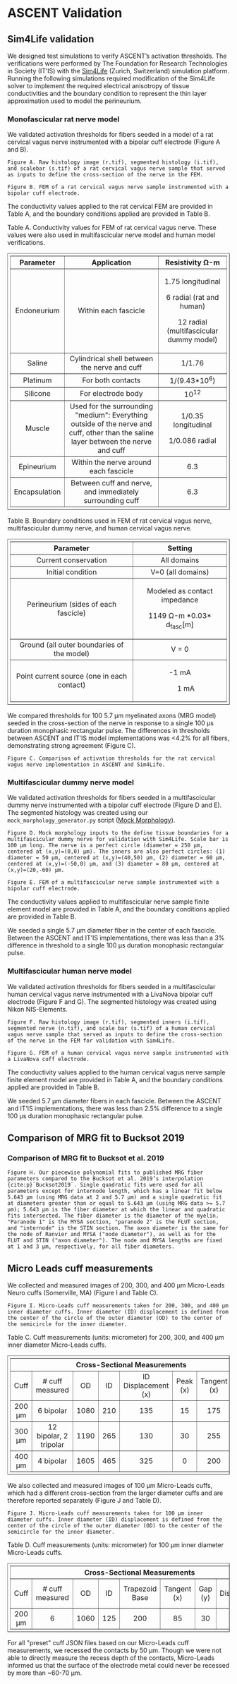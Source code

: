 # ASCENT Validation

## Sim4Life validation

We designed test simulations to verify ASCENT’s activation thresholds.
The verifications were performed by The Foundation for Research
Technologies in Society (IT’IS) with the
[Sim4Life](https://zmt.swiss/sim4life/)
(Zurich, Switzerland) simulation platform. Running the following
simulations required modification of the Sim4Life solver to implement
the required electrical anisotropy of tissue conductivities and the
boundary condition to represent the thin layer approximation used to
model the perineurium.

### Monofascicular rat nerve model

We validated activation thresholds for fibers seeded in a model of a rat
cervical vagus nerve instrumented with a bipolar cuff electrode (Figure A and B).

```{figure} uploads/c4e1209883229cff32a21cdf0999e0de/Picture2_CrossSection1.jpg
Figure A. Raw histology image (r.tif), segmented histology (i.tif), and scalebar (s.tif) of a rat cervical vagus nerve sample that served as inputs to define the cross-section of the nerve in the FEM.
```
```{figure} uploads/e276681caea4240d2ef5d78de21ab87c/Picture3_Cuff1.jpg
Figure B. FEM of a rat cervical vagus nerve sample instrumented with a bipolar cuff electrode.
```
The conductivity values applied to the rat cervical FEM are provided in
Table A, and the boundary conditions applied are provided in
Table B.

Table A. Conductivity values for FEM of rat cervical vagus nerve. These values
were also used in multifascicular nerve model and human model
verifications.

<table border="1" style="padding:5px">
<thead>
<tr class="header">
<th><strong>Parameter</strong></th>
<th><strong>Application</strong></th>
<th><strong>Resistivity</strong> Ω-m</th>
</tr>
</thead>
<tbody>
<tr class="odd">
<td align="center"style="vertical-align:middle" >Endoneurium</td>
<td align="center"style="vertical-align:middle" >Within each fascicle</td>
<td align="center"style="vertical-align:middle" ><p>1.75 longitudinal</p>
<p>6 radial (rat and human)</p>
<p>12 radial (multifascicular dummy model)</p></td>
</tr>
<tr class="even">
<td align="center"style="vertical-align:middle" >Saline</td>
<td align="center"style="vertical-align:middle" >Cylindrical shell between the nerve and cuff</td>
<td align="center"style="vertical-align:middle" >1/1.76</td>
</tr>
<tr class="odd">
<td align="center"style="vertical-align:middle" >Platinum</td>
<td align="center"style="vertical-align:middle" >For both contacts</td>
<td align="center"style="vertical-align:middle" >1/(9.43*10<sup>6</sup>)</td>
</tr>
<tr class="even">
<td align="center"style="vertical-align:middle" >Silicone</td>
<td align="center"style="vertical-align:middle" >For electrode body</td>
<td align="center"style="vertical-align:middle" >10<sup>12</sup></td>
</tr>
<tr class="odd">
<td align="center"style="vertical-align:middle" >Muscle</td>
<td align="center"style="vertical-align:middle" >Used for the surrounding "medium": Everything outside of the nerve and cuff, other than the saline layer between the nerve and cuff</td>
<td align="center"style="vertical-align:middle" ><p>1/0.35 longitudinal</p>
<p>1/0.086 radial</p></td>
</tr>
<tr class="even">
<td align="center"style="vertical-align:middle" >Epineurium</td>
<td align="center"style="vertical-align:middle" >Within the nerve around each fascicle</td>
<td align="center"style="vertical-align:middle" >6.3</td>
</tr>
<tr class="odd">
<td align="center"style="vertical-align:middle" >Encapsulation</td>
<td align="center"style="vertical-align:middle" >Between cuff and nerve, and immediately surrounding cuff</td>
<td align="center"style="vertical-align:middle" >6.3</td>
</tr>
</tbody>
</table>

Table B. Boundary conditions used in FEM of rat cervical vagus nerve,
multifascicular dummy nerve, and human cervical vagus nerve.

<table border="1" style="padding:5px">
<thead>
<tr class="header">
<th><strong>Parameter</strong></th>
<th><strong>Setting</strong></th>
</tr>
</thead>
<tbody>
<tr class="odd">
<td align="center"style="vertical-align:middle" >Current conservation</td>
<td align="center"style="vertical-align:middle" >All domains</td>
</tr>
<tr class="even">
<td align="center"style="vertical-align:middle" >Initial condition</td>
<td align="center"style="vertical-align:middle" >V=0 (all domains)</td>
</tr>
<tr class="odd">
<td align="center"style="vertical-align:middle" >Perineurium (sides of each fascicle)</td>
<td align="center"style="vertical-align:middle" ><p>Modeled as contact impedance</p>
<p>1149 Ω-m *0.03* d<sub>fasc</sub>[m]</p></td>
</tr>
<tr class="even">
<td align="center"style="vertical-align:middle" >Ground (all outer boundaries of the model)</td>
<td align="center"style="vertical-align:middle" >V = 0</td>
</tr>
<tr class="odd">
<td align="center"style="vertical-align:middle" >Point current source (one in each contact)</td>
<td align="center"style="vertical-align:middle" ><p>-1 mA</p>
<ul>
<p>1 mA</p></td>
</ul></td>
</tr>
</tbody>
</table>

We compared thresholds for 100 5.7 µm myelinated axons (MRG model)
seeded in the cross-section of the nerve in response to a single 100 µs
duration monophasic rectangular pulse. The differences in thresholds
between ASCENT and IT’IS model implementations was \<4.2% for all
fibers, demonstrating strong agreement (Figure C).

```{figure} uploads/3209b7b1f369a70a973385b635c801c9/Picture4.jpg
Figure C. Comparison of activation thresholds for the rat cervical vagus nerve implementation in ASCENT and Sim4Life.
```

### Multifascicular dummy nerve model

We validated activation thresholds for fibers seeded in a
multifascicular dummy nerve instrumented with a bipolar cuff electrode
(Figure D and E). The segmented histology was created using
our `mock_morphology_generator.py` script ([Mock Morphology](MockSample)).

```{figure} uploads/2869942c6f0a8197e76ff97b8ad0133b/Picture5.jpg
Figure D. Mock morphology inputs to the define tissue boundaries for a multifascicular dummy nerve for validation with Sim4Life. Scale bar is 100 µm long. The nerve is a perfect circle (diameter = 250 µm, centered at (x,y)=(0,0) µm). The inners are also perfect circles: (1) diameter = 50 µm, centered at (x,y)=(40,50) µm, (2) diameter = 60 µm, centered at (x,y)=(-50,0) µm, and (3) diameter = 80 µm, centered at (x,y)=(20,-60) µm.
```

```{figure} uploads/d4f2a7230a6f0faab591489c9348ed94/Picture6.jpg
Figure E. FEM of a multifascicular nerve sample instrumented with a bipolar cuff electrode.
```

The conductivity values applied to multifascicular nerve sample finite
element model are provided in Table A, and the boundary conditions
applied are provided in Table B.

We seeded a single 5.7 µm diameter fiber in the center of each fascicle.
Between the ASCENT and IT’IS implementations, there was less than a 3%
difference in threshold to a single 100 µs duration monophasic
rectangular pulse.

### Multifascicular human nerve model

We validated activation thresholds for fibers seeded in a
multifascicular human cervical vagus nerve instrumented with a LivaNova
bipolar cuff electrode (Figure F and G). The segmented
histology was created using Nikon NIS-Elements.

```{figure} uploads/67640d7375fb580ad81d634bc6a35a3e/Picture7.jpg
Figure F. Raw histology image (r.tif), segmented inners (i.tif), segmented nerve (n.tif), and scale bar (s.tif) of a human cervical vagus nerve sample that served as inputs to define the cross-section of the nerve in the FEM for validation with Sim4Life.
```

```{figure} uploads/df72ab32fc2b5f2b5376152462bdbeab/Picture8.jpg
Figure G. FEM of a human cervical vagus nerve sample instrumented with a LivaNova cuff electrode.
```

The conductivity values applied to the human cervical vagus nerve sample
finite element model are provided in Table A, and the boundary
conditions applied are provided in Table B.

We seeded 5.7 µm diameter fibers in each fascicle. Between the ASCENT
and IT’IS implementations, there was less than 2.5% difference to a
single 100 µs duration monophasic rectangular pulse.

## Comparison of MRG fit to Bucksot 2019

### Comparison of MRG fit to Bucksot et al. 2019

```{figure} uploads/f494c4342a397b94f92dacb2418b8e1e/Picture11.jpg
Figure H. Our piecewise polynomial fits to published MRG fiber parameters compared to the Bucksot et al. 2019’s interpolation {cite:p}`Bucksot2019`. Single quadratic fits were used for all parameters except for internode length, which has a linear fit below 5.643 µm (using MRG data at 2 and 5.7 µm) and a single quadratic fit at diameters greater than or equal to 5.643 µm (using MRG data >= 5.7 µm); 5.643 µm is the fiber diameter at which the linear and quadratic fits intersected. The fiber diameter is the diameter of the myelin. "Paranode 1" is the MYSA section, "paranode 2" is the FLUT section, and "internode" is the STIN section. The axon diameter is the same for the node of Ranvier and MYSA ("node diameter"), as well as for the FLUT and STIN ("axon diameter"). The node and MYSA lengths are fixed at 1 and 3 μm, respectively, for all fiber diameters.
```

## Micro Leads cuff measurements

We collected and measured images of 200, 300, and 400 µm Micro-Leads
Neuro cuffs (Somerville, MA) (Figure I and Table C).

```{figure} uploads/31a429e9458ddd4b07295fe678ea8d97/Picture17.jpg
Figure I. Micro-Leads cuff measurements taken for 200, 300, and 400 µm inner diameter cuffs. Inner diameter (ID) displacement is defined from the center of the circle of the outer diameter (OD) to the center of the semicircle for the inner diameter.
```

Table C. Cuff measurements (units: micrometer) for 200, 300, and 400 µm inner diameter Micro-Leads cuffs.

<table class="tg" border="1" style="padding:5px">
<thead>
  <tr>
    <th colspan="8" class="tg-0lax">Cross-Sectional Measurements</th>
    <th colspan="3" class="tg-0lax">Longitudinal Measurements</th>
  </tr>
</thead>
<tbody>
  <tr>
    <td align="center"style="vertical-align:middle" class="tg-0lax">Cuff</td>
    <td align="center"style="vertical-align:middle" class="tg-0lax"># cuff measured</td>
    <td align="center"style="vertical-align:middle" class="tg-0lax">OD</td>
    <td align="center"style="vertical-align:middle" class="tg-0lax">ID</td>
    <td align="center"style="vertical-align:middle" class="tg-0lax">ID Displacement (x)</td>
    <td align="center"style="vertical-align:middle" class="tg-0lax">Peak (x)</td>
    <td align="center"style="vertical-align:middle" class="tg-0lax">Tangent (x)</td>
    <td align="center"style="vertical-align:middle" class="tg-0lax">Gap (y)</td>
    <td align="center"style="vertical-align:middle" class="tg-0lax">End Insulation</td>
    <td align="center"style="vertical-align:middle" class="tg-0lax">Contact Width</td>
    <td align="center"style="vertical-align:middle" class="tg-0lax">Contact Spacing</td>
  </tr>
  <tr>
    <td align="center"style="vertical-align:middle" class="tg-0lax">200 &mu;m</td>
    <td align="center"style="vertical-align:middle" class="tg-0lax">6 bipolar</td>
    <td align="center"style="vertical-align:middle" class="tg-0lax">1080</td>
    <td align="center"style="vertical-align:middle" class="tg-0lax">210</td>
    <td align="center"style="vertical-align:middle" class="tg-0lax">135</td>
    <td align="center"style="vertical-align:middle" class="tg-0lax">15</td>
    <td align="center"style="vertical-align:middle" class="tg-0lax">175</td>
    <td align="center"style="vertical-align:middle" class="tg-0lax">30</td>
    <td align="center"style="vertical-align:middle" class="tg-0lax">295</td>
    <td align="center"style="vertical-align:middle" class="tg-0lax">590</td>
    <td align="center"style="vertical-align:middle" class="tg-0lax">305</td>
  </tr>
  <tr>
    <td align="center"style="vertical-align:middle" class="tg-0lax">300 &mu;m</td>
    <td align="center"style="vertical-align:middle" class="tg-0lax">12 bipolar, 2 tripolar</td>
    <td align="center"style="vertical-align:middle" class="tg-0lax">1190</td>
    <td align="center"style="vertical-align:middle" class="tg-0lax">265</td>
    <td align="center"style="vertical-align:middle" class="tg-0lax">130</td>
    <td align="center"style="vertical-align:middle" class="tg-0lax">30</td>
    <td align="center"style="vertical-align:middle" class="tg-0lax">255</td>
    <td align="center"style="vertical-align:middle" class="tg-0lax">40</td>
    <td align="center"style="vertical-align:middle" class="tg-0lax">415</td>
    <td align="center"style="vertical-align:middle" class="tg-0lax">680</td>
    <td align="center"style="vertical-align:middle" class="tg-0lax">390</td>
  </tr>
  <tr>
    <td align="center"style="vertical-align:middle" class="tg-0lax">400 &mu;m</td>
    <td align="center"style="vertical-align:middle" class="tg-0lax">4 bipolar</td>
    <td align="center"style="vertical-align:middle" class="tg-0lax">1605</td>
    <td align="center"style="vertical-align:middle" class="tg-0lax">465</td>
    <td align="center"style="vertical-align:middle" class="tg-0lax">325</td>
    <td align="center"style="vertical-align:middle" class="tg-0lax">0</td>
    <td align="center"style="vertical-align:middle" class="tg-0lax">200</td>
    <td align="center"style="vertical-align:middle" class="tg-0lax">35</td>
    <td align="center"style="vertical-align:middle" class="tg-0lax">535</td>
    <td align="center"style="vertical-align:middle" class="tg-0lax">745</td>
    <td align="center"style="vertical-align:middle" class="tg-0lax">475</td>
  </tr>
</tbody>
</table>

We also collected and measured images of 100 µm Micro-Leads cuffs, which
had a different cross-section from the larger diameter cuffs and are
therefore reported separately (Figure J and Table D).

```{figure} uploads/747bd48c061bdcb72a15ec008a31009c/Picture18.jpg
Figure J. Micro-Leads cuff measurements taken for 100 µm inner diameter cuffs. Inner diameter (ID) displacement is defined from the center of the circle of the outer diameter (OD) to the center of the semicircle for the inner diameter.
```

Table D. Cuff measurements (units: micrometer) for 100 µm inner diameter Micro-Leads cuffs.

<table class="tg" border="1" style="padding:5px">
<thead>
  <tr>
    <th colspan="8" class="tg-0lax">Cross-Sectional Measurements</th>
    <th colspan="3" class="tg-0lax">Longitudinal Measurements</th>
  </tr>
</thead>
<tbody>
  <tr>
    <td align="center"style="vertical-align:middle" class="tg-0lax">Cuff</td>
    <td align="center"style="vertical-align:middle" class="tg-0lax"># cuff measured</td>
    <td align="center"style="vertical-align:middle" class="tg-0lax">OD</td>
    <td align="center"style="vertical-align:middle" class="tg-0lax">ID</td>
    <td align="center"style="vertical-align:middle" class="tg-0lax">Trapezoid Base</td>
    <td align="center"style="vertical-align:middle" class="tg-0lax">Tangent (x)</td>
    <td align="center"style="vertical-align:middle" class="tg-0lax">Gap (y)</td>
    <td align="center"style="vertical-align:middle" class="tg-0lax">ID Displacement (x)</td>
    <td align="center"style="vertical-align:middle" class="tg-0lax">End Insulation</td>
    <td align="center"style="vertical-align:middle" class="tg-0lax">Contact Width</td>
    <td align="center"style="vertical-align:middle" class="tg-0lax">Contact Spacing</td>
  </tr>
  <tr>
    <td align="center"style="vertical-align:middle" class="tg-0lax">200 &mu;m</td>
    <td align="center"style="vertical-align:middle" class="tg-0lax">6</td>
    <td align="center"style="vertical-align:middle" class="tg-0lax">1060</td>
    <td align="center"style="vertical-align:middle" class="tg-0lax">125</td>
    <td align="center"style="vertical-align:middle" class="tg-0lax">200</td>
    <td align="center"style="vertical-align:middle" class="tg-0lax">85</td>
    <td align="center"style="vertical-align:middle" class="tg-0lax">30</td>
    <td align="center"style="vertical-align:middle" class="tg-0lax">210</td>
    <td align="center"style="vertical-align:middle" class="tg-0lax">180</td>
    <td align="center"style="vertical-align:middle" class="tg-0lax">320</td>
    <td align="center"style="vertical-align:middle" class="tg-0lax">150</td>
  </tr>
</tbody>
</table>

For all "preset" cuff JSON files based on our Micro-Leads cuff
measurements, we recessed the contacts by 50 µm. Though we were not able
to directly measure the recess depth of the contacts, Micro-Leads
informed us that the surface of the electrode metal could never be
recessed by more than \~60-70 µm.
